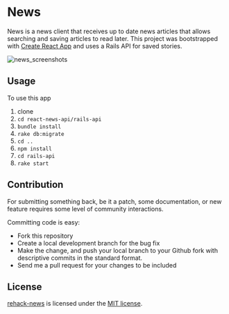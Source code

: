 # News
News is a news client that receives up to date news articles that allows searching and saving articles to read later.
This project was bootstrapped with [Create React App](https://github.com/facebookincubator/create-react-app) and uses a Rails API for saved stories.

![news_screenshots](/screenshotsCollage.jpg)

## Usage
To use this app
1. clone
2. `cd react-news-api/rails-api`
3. `bundle install`
3. `rake db:migrate`
4. `cd ..`
5. `npm install`
6. `cd rails-api`
7.  `rake start`

## Contribution
For submitting something back, be it a patch, some documentation, or new feature requires some level of community interactions.

Committing code is easy:

* Fork this repository
* Create a local development branch for the bug fix
* Make the change, and push your local branch to your Github fork with descriptive commits in the standard format.
* Send me a pull request for your changes to be included

## License
[rehack-news](https://github.com/vlaunyc/rehack-news/blob/master/LICENSE) is licensed under the [MIT license](http://opensource.org/licenses/MIT).

